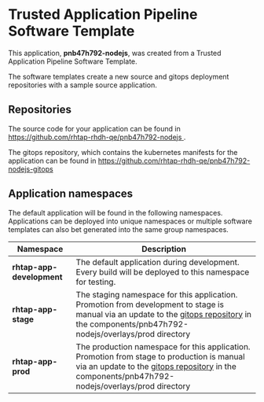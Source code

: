 # Trusted Application Pipeline Software Template

This application, **pnb47h792-nodejs**, was created from a Trusted Application Pipeline Software Template.

The software templates create a new source and gitops deployment repositories with a sample source application. 

## Repositories

The source code for your application can be found in [https://github.com/rhtap-rhdh-qe/pnb47h792-nodejs ](https://github.com/rhtap-rhdh-qe/pnb47h792-nodejs ).
 
The gitops repository, which contains the kubernetes manifests for the application can be found in 
[https://github.com/rhtap-rhdh-qe/pnb47h792-nodejs-gitops ](https://github.com/rhtap-rhdh-qe/pnb47h792-nodejs-gitops ) 

## Application namespaces 

The default application will be found in the following namespaces. Applications can be deployed into unique namespaces or multiple software templates can also bet generated into the same group namespaces.  

|  Namespace   |  Description   |  
| -------- | -------- |   
| **rhtap-app-development** | The default application during development. Every build will be deployed to this namespace for testing. | 
| **rhtap-app-stage** | The staging namespace for this application. Promotion from development to stage is manual via an update to the [gitops repository](https://github.com/rhtap-rhdh-qe/pnb47h792-nodejs-gitops ) in the components/pnb47h792-nodejs/overlays/prod directory |  
| **rhtap-app-prod** | The production namespace for this application. Promotion from stage to production is manual via an update to the [gitops repository](https://github.com/rhtap-rhdh-qe/pnb47h792-nodejs-gitops ) in the components/pnb47h792-nodejs/overlays/prod directory | 
